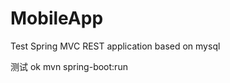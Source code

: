 MobileApp
=========

Test Spring MVC REST application based on mysql

测试 ok
    mvn spring-boot:run
